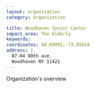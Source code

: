 ```yaml
---
layout: organization
category: organization

title: Woodhaven Senior Center
impact_area: The Elderly
keywords: 
coordinates: 40.69093,-73.85634
address: |
  87-04 88th ave.
  Woodhaven NY 11421
---
```

Organization's overview
